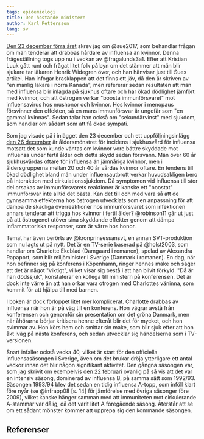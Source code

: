```yaml
---
tags: epidemiologi
title: Den hostande ministern
author: Karl Pettersson
lang: sv
---
```


[Den 23 december förra året](2017-12-23-man.html) skrev jag om @sue2017, som
behandlar frågan om män tenderar att drabbas hårdare av influensa än kvinnor.
Denna frågeställning togs upp nu i veckan av @fragalunds3a1. Efter att Kristian
Luuk gått runt och frågat litet folk på byn om det stämmer att män blir sjukare
tar läkaren Henrik Widegren över, och han hänvisar just till Sues artikel. Han
infogar brasklappen att det finns ett jäv, då den är skriven av "en manlig
läkare i norra Kanada", men refererar sedan resultaten att män med influensa
blir inlagda på sjukhus oftare och har ökad dödlighet jämfört med kvinnor, och
att östrogen verkar "boosta immunförsvaret" mot influensavirus hos mushonor och
kvinnor. Hos kvinnor i menopaus försvinner den effekten, så en mans
immunförsvar är ungefär som "en gammal kvinnas". Sedan talar han också om
"sekundärvinst" med sjukdom, som handlar om sådant som att få ökad sympati.

Som jag visade på i inlägget den 23 december och ett uppföljningsinlägg [den 26
december](2017-12-26-boost.html) är åldersmönstret för incidens i sjukhusvård
för influensa motsatt det som kunde väntas om kvinnor vore bättre skyddade
mot influensa under fertil ålder och detta skydd sedan försvann. Män över
60 år sjukhusvårdas oftare för influensa än jämnåriga kvinnor, men i
åldersgrupperna mellan 20 och 40 år vårdas kvinnor oftare. En tendens till ökad
dödlighet bland män under influensautbrott verkar huvudsakligen bero på
interaktion med cirkulationssjukdom. Då symptomen vid influensa till stor del
orsakas av immunförsvarets reaktioner är kanske ett "boostat" immunförsvar inte
alltid det bästa. Kan det till och med vara så att de gynnsamma effekterna
hos östrogen utvecklats som en anpassning för att dämpa de skadliga
överreaktioner hos immunförsvaret som infektionen annars tenderar att trigga
hos kvinnor i fertil ålder? @robinson11 går ut just på att östrogenet utöver
sina skyddande effekter genom att dämpa inflammatoriska responser, som är
värre hos honor.

Temat har även berörts av @kronprinsessansvt, en annan SVT-produktion som nu
lagts ut på nytt. Det är en TV-serie baserad på @holst2003, som handlar om
Charlotte Ekeblad (Damgaard i romanen), spelad av Alexandra Rapaport, som blir
miljöminister i Sverige (Danmark i romanen). En dag, när hon befinner sig på
konferens i Köpenhamn, ringer hennes make och säger att det är något "viktigt",
vilket visar sig bestå i att han blivit förkyld. "Då är han dödssjuk", konstaterar
en kollega till ministern på konferensen. Det är dock inte värre än att
han orkar vara otrogen med Charlottes väninna, som kommit för att hjälpa till med
barnen.

I boken är dock förloppet litet mer komplicerat. Charlotte drabbas av influensa
när hon är på väg till en konferens. Hon vägrar avstå från konferensen och
genomför sin presentation om det gröna Danmark, men när åhörarna börjar
kritisera henne efteråt blir det för mycket, och hon svimmar av. Hon körs hem
och smittar sin make, som blir sjuk efter att hon åkt iväg på nästa konferens,
och sedan utvecklar sig händelserna som i TV-versionen.

Snart infaller också vecka 40, vilket är start för den officiella
influensasäsongen i Sverige, även om det brukar dröja ytterligare ett antal veckor
innan det blir någon signifikant aktivitet. Den gångna säsongen var, som jag
skrivit om exempelvis [den 22 februari](2018-02-22-1993.html) ovanlig på så vis
att det var en intensiv säsong, dominerad av influensa B, på samma sätt som
1992/93. Säsongen 1993/94 blev det sedan en tidig influensa A-topp, som inföll
klart före nyår (se @infrapp08 [s. 14] för jämförelse med övriga säsonger före
2009), vilket kanske hänger samman med att immuniteten mot cirkulerande
A-stammar var dålig, då det varit litet A föregående säsong. Återstår att se om
ett sådant mönster kommer att upprepa sig den kommande säsongen.

## Referenser
